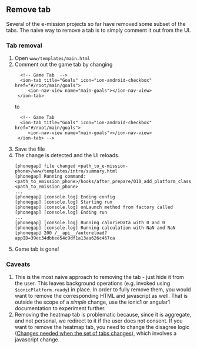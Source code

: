 Remove tab
---

Several of the e-mission projects so far have removed some subset of the tabs. The naive way to remove a tab is to simply comment it out from the UI.

### Tab removal ###

1. Open `www/templates/main.html`
1. Comment out the game tab by changing
    ```
      <!-- Game Tab  -->
      <ion-tab title="Goals" icon="ion-android-checkbox" href="#/root/main/goals">
         <ion-nav-view name="main-goals"></ion-nav-view>
     </ion-tab>
    ```
    to
    ```
      <!-- Game Tab 
      <ion-tab title="Goals" icon="ion-android-checkbox" href="#/root/main/goals">
         <ion-nav-view name="main-goals"></ion-nav-view>
     </ion-tab> -->
    ```
1. Save the file
1. The change is detected and the UI reloads.
    ```
    [phonegap] file changed <path_to_e-mission-phone>/www/templates/intro/summary.html
    [phonegap] Running command: <path_to_emission_phone>/hooks/after_prepare/010_add_platform_class.js <path_to_emission_phone>
    ...
    [phonegap] [console.log] Ending config
    [phonegap] [console.log] Starting run
    [phonegap] [console.log] onLaunch method from factory called
    [phonegap] [console.log] Ending run
    ...
    [phonegap] [console.log] Running calorieData with 0 and 0
    [phonegap] [console.log] Running calculation with NaN and NaN
    [phonegap] 200 /__api__/autoreload?appID=39ec34dbbee54c9df1a13aa626c467ca
    ```
1. Game tab is gone!


### Caveats ###

1. This is the most naive approach to removing the tab - just hide it from the user. This leaves background operations (e.g. invoked using `$ionicPlatform.ready`) in place. In order to fully remove them, you would want to remove the corresponding HTML and javascript as well. That is outside the scope of a *simple* change, use the ionic1 or angular1 documentation to experiment further.
2. Removing the heatmap tab is problematic because, since it is aggregate, and not personal, we redirect to it if the user does not consent. If you want to remove the heatmap tab, you need to change the disagree logic ([Changes needed when the set of tabs changes](changes_needed_when_the_set_of_tabs_changes.md)), which involves a javascript change.

